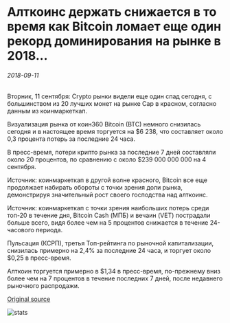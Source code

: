 # Алткоинс держать снижается в то время как Bitcoin ломает еще один рекорд доминирования на рынке в 2018...

###### 2018-09-11

Вторник, 11 сентября: Crypto рынки видели еще один спад сегодня, с большинством из 20 лучших монет на рынке Cap в красном, согласно данным из коинмаркеткап.

Визуализация рынка от коин360 Bitcoin (BTC) немного снизилась сегодня и в настоящее время торгуется на $6 238, что составляет около 0,3 процента потерь за последние 24 часа.

В пресс-время, потери крипто рынка за последние 7 дней составляли около 20 процентов, по сравнению с около $239 000 000 000 на 4 сентября.

Источник: коинмаркеткап в другой волне красного, Bitcoin все еще продолжает набирать обороты с точки зрения доли рынка, демонстрируя значительный рост своего господства над алткоинс.

Источник: коинмаркеткап с точки зрения наибольших потерь среди топ-20 в течение дня, Bitcoin Cash (МПБ) и вечаин (VET) пострадали больше всего, видя более чем на 5 процентов снижается в течение 24-часового периода.

Пульсация (КСРП), третья Топ-рейтинга по рыночной капитализации, снизилась примерно на 2,4% за последние 24 часа, и торгует около $0,25 в пресс-время.

Алткоин торгуется примерно в $1,34 в пресс-время, по-прежнему вниз более чем на 7 процентов в течение последних 7 дней, после недавнего рыночного распродажи.

[Original source](https://cointelegraph.com/news/altcoins-keep-dropping-while-bitcoin-breaks-another-record-of-market-dominance-in-2018)

![stats](https://c.statcounter.com/11760860/0/a89fa40b/1/ "stats")